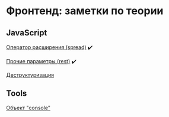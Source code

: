# Фронтенд: заметки по теории
## JavaScript
[Оператор расширения (spread)](notes/JavaScript/spread.md "spread") ✔️

[Прочие параметры (rest)](notes/JavaScript/rest.md "rest") ✔️

[Деструктуризация](notes/JavaScript/destructure.md "destructure")

## Tools
[Объект "console"](notes/Tools/console.md "console")
